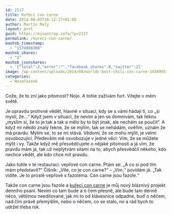 ```yaml
---
id: 2117
title: Kuřecí con carne
date: 2014-08-05T16:12:17+01:00
author: Martin Malý
layout: post
guid: https://misantrop.info/?p=2117
permalink: /kureci-con-carne/
mashsb_timestamp:
  - "1574898300"
mashsb_shares:
  - "2"
mashsb_jsonshares:
  - '{"total":2,"error":"","facebook_shares":0,"twitter":2}'
image: /wp-content/uploads/2014/08/worlds-best-chili-con-carne-1438995-m.jpg
categories:
  - Nezařazené
---
```

Cože, že to zní jako pitomost? Nojo. A tohle zažívám furt. Vítejte v mém světě.

<!--more-->

<p style="color: #141823;">
  Je opravdu protivné vědět, hlavně v situaci, kdy se s vámi hádají ti, co &#8222;si myslí, že&#8230;&#8220; Když jsem v situaci, že nevím a jen se domnívám, tak řeknu &#8222;myslím si, že to je tak a tak a mělo by to být jinak, ale nechám se poučit&#8220;. A když mi někdo znalý řekne, že se mýlím, tak se nehádám, ověřím, uznám že má pravdu. Mýlím se, to se mi stává. Vědomí, že se mohu mýlit, je velmi osvobozující. Především mě osvobozuje v jedné věci: Vím, že se můžete mýlit i vy. Takže když mě přesvědčujete o nějaké pitomosti a já vím, že pravdu mám já, tak už neplýtvám silami na to, abych přesvědčil někoho, kdo nechce vědět, ale kdo chce mít pravdu.
</p>

<p style="color: #141823;">
  Jako tuhle v té restauraci: vepřové con carne. Ptám se: &#8222;A co si pod tím mám představit?&#8220; Číšník: &#8222;Víte, co je con carne?&#8220; &#8211; &#8222;Vím,&#8220; povídám já. &#8222;Tak vidíte. Je to prostě vepřové s fazolema. Con carne jsou fazole.&#8220;
</p>

<p style="color: #141823;">
  Takže con carne jsou fazole a <a href="https://kcc.misantrop.info/">kuřecí con carne</a> je můj nový bláznivý projekt denního psaní. Nevím co tam bude a o čem přesně, ale bude tam denně něco, většinou needitované, jak mi to od klávesnice odpadne, buď o něčem, nad čím právě přemýšlím, nebo o něčem, co se stalo, no a rád bych to udržel třeba rok.
</p>